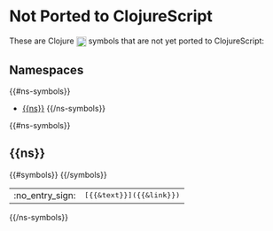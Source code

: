 # Not Ported to ClojureScript

These are Clojure <img width="18px" valign="middle" src="http://i.imgur.com/1GjPKvB.png">
symbols that are not yet ported to ClojureScript:

## Namespaces

{{#ns-symbols}}
- [{{ns}}](#{{&header-link}})
{{/ns-symbols}}

{{#ns-symbols}}
## {{ns}}

 <table>
{{#symbols}}
<tr>
<td>:no_entry_sign:</td>
<td><samp>[{{&text}}]({{&link}})</samp></td>
</tr>
{{/symbols}}
</table>

{{/ns-symbols}}
